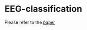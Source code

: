 # EEG-classification

Please refer to the [paper](https://drive.google.com/file/d/1IhF1H8Fyha4LkdCYIJ_WL6W38tC0QSkD/view?usp=sharing)
